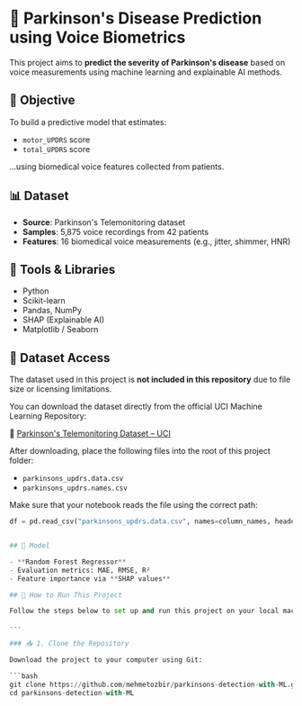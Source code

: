 
# 🧠 Parkinson's Disease Prediction using Voice Biometrics

This project aims to **predict the severity of Parkinson's disease** based on voice measurements using machine learning and explainable AI methods.

## 🎯 Objective

To build a predictive model that estimates:
- `motor_UPDRS` score
- `total_UPDRS` score

...using biomedical voice features collected from patients.

## 📊 Dataset

- **Source**: Parkinson's Telemonitoring dataset
- **Samples**: 5,875 voice recordings from 42 patients
- **Features**: 16 biomedical voice measurements (e.g., jitter, shimmer, HNR)

## 🧰 Tools & Libraries

- Python
- Scikit-learn
- Pandas, NumPy
- SHAP (Explainable AI)
- Matplotlib / Seaborn

 ## 📂 Dataset Access

The dataset used in this project is **not included in this repository** due to file size or licensing limitations.

You can download the dataset directly from the official UCI Machine Learning Repository:

🔗 [Parkinson's Telemonitoring Dataset – UCI](https://archive.ics.uci.edu/dataset/189/parkinsons+telemonitoring)

After downloading, place the following files into the root of this project folder:
- `parkinsons_updrs.data.csv`
- `parkinsons_updrs.names.csv`

Make sure that your notebook reads the file using the correct path:
```python
df = pd.read_csv("parkinsons_updrs.data.csv", names=column_names, header=None)


## 🤖 Model

- **Random Forest Regressor**
- Evaluation metrics: MAE, RMSE, R²
- Feature importance via **SHAP values**

## 🧪 How to Run This Project

Follow the steps below to set up and run this project on your local machine.

---

### 📥 1. Clone the Repository

Download the project to your computer using Git:

```bash
git clone https://github.com/mehmetozbir/parkinsons-detection-with-ML.git
cd parkinsons-detection-with-ML
